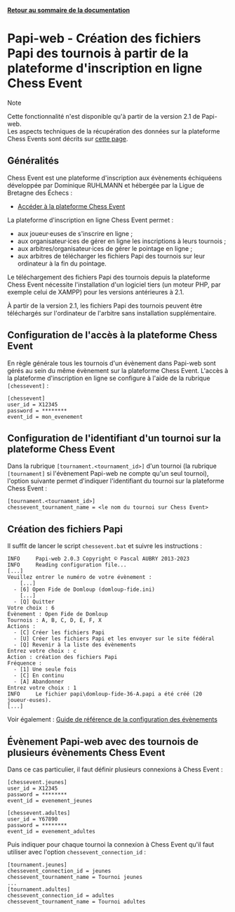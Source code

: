 **[Retour au sommaire de la documentation](../README.md)**

# Papi-web - Création des fichiers Papi des tournois à partir de la plateforme d'inscription en ligne Chess Event

> [!NOTE]
> Cette fonctionnalité n'est disponible qu'à partir de la version 2.1 de Papi-web.<br/>
> Les aspects techniques de la récupération des données sur la plateforme Chess Events sont décrits sur [cette page](82-chessevent.md).

## Généralités

Chess Event est une plateforme d'inscription aux évènements échiquéens développée par Dominique RUHLMANN et hébergée par la Ligue de Bretagne des Échecs :

- [Accéder à la plateforme Chess Event](https://services.breizh-chess-online.fr/chessevent)

La plateforme d'inscription en ligne Chess Event permet :
- aux joueur·euses de s'inscrire en ligne ;
- aux organisateur·ices de gérer en ligne les inscriptions à leurs tournois ;
- aux arbitres/organisateur·ices de gérer le pointage en ligne ;
- aux arbitres de télécharger les fichiers Papi des tournois sur leur ordinateur à la fin du pointage.

Le téléchargement des fichiers Papi des tournois depuis la plateforme Chess Event nécessite l'installation d'un logiciel tiers (un moteur PHP, par exemple celui de XAMPP) pour les versions antérieures à 2.1.

À partir de la version 2.1, les fichiers Papi des tournois peuvent être téléchargés sur l'ordinateur de l'arbitre sans installation supplémentaire. 

## Configuration de l'accès à la plateforme Chess Event

En règle générale tous les tournois d'un évènement dans Papi-web sont gérés au sein du même évènement sur la plateforme Chess Event. L'accès à la plateforme d'inscription en ligne se configure à l'aide de la rubrique `[chessevent]` :

```
[chessevent]
user_id = X12345
password = ********
event_id = mon_evenement
```

## Configuration de l'identifiant d'un tournoi sur la plateforme Chess Event

Dans la rubrique `[tournament.<tournament_id>]` d'un tournoi (la rubrique `[tournament]` si l'évènement Papi-web ne compte qu'un seul tournoi), l'option suivante permet d'indiquer l'identifiant du tournoi sur la plateforme Chess Event :

```
[tournament.<tournament_id>]
chessevent_tournament_name = <le nom du tournoi sur Chess Event>
```

## Création des fichiers Papi

Il suffit de lancer le script `chessevent.bat` et suivre les instructions :

```
INFO     Papi-web 2.0.3 Copyright © Pascal AUBRY 2013-2023
INFO     Reading configuration file...
[...]
Veuillez entrer le numéro de votre évènement :
    [...]
  - [6] Open Fide de Domloup (domloup-fide.ini)
    [...]
  - [Q] Quitter
Votre choix : 6
Évènement : Open Fide de Domloup
Tournois : A, B, C, D, E, F, X
Actions :
  - [C] Créer les fichiers Papi
  - [U] Créer les fichiers Papi et les envoyer sur le site fédéral
  - [Q] Revenir à la liste des évènements
Entrez votre choix : c
Action : création des fichiers Papi
Fréquence :
  - [1] Une seule fois
  - [C] En continu
  - [A] Abandonner
Entrez votre choix : 1
INFO     Le fichier papi\domloup-fide-36-A.papi a été créé (20 joueur·euses).
[...]
```

Voir également : [Guide de référence de la configuration des évènements](40-ref.md)

## Évènement Papi-web avec des tournois de plusieurs évènements Chess Event

Dans ce cas particulier, il faut définir plusieurs connexions à Chess Event :

```
[chessevent.jeunes]
user_id = X12345
password = ********
event_id = evenement_jeunes

[chessevent.adultes]
user_id = Y67890
password = ********
event_id = evenement_adultes
```

Puis indiquer pour chaque tournoi la connexion à Chess Event qu'il faut utiliser avec l'option `chessevent_connection_id` :

```
[tournament.jeunes]
chessevent_connection_id = jeunes
chessevent_tournament_name = Tournoi jeunes
...
[tournament.adultes]
chessevent_connection_id = adultes
chessevent_tournament_name = Tournoi adultes
```
